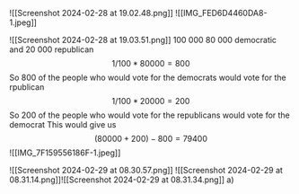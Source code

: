 ![[Screenshot 2024-02-28 at 19.02.48.png]]
![[IMG_FED6D4460DA8-1.jpeg]]

![[Screenshot 2024-02-28 at 19.03.51.png]]
100 000
80 000 democratic and 20 000 republican
$$
1/100 * 80000 = 800
$$
So 800 of the people who would vote for the democrats would vote for the rpublican
$$
1/100*20000=200
$$
So 200 of the people who would vote for the republicans would vote for the democrat
This would give us
$$
(80000+200)-800=79400
$$
![[IMG_7F159556186F-1.jpeg]]


![[Screenshot 2024-02-29 at 08.30.57.png]]
![[Screenshot 2024-02-29 at 08.31.14.png]]![[Screenshot 2024-02-29 at 08.31.34.png]]
a)